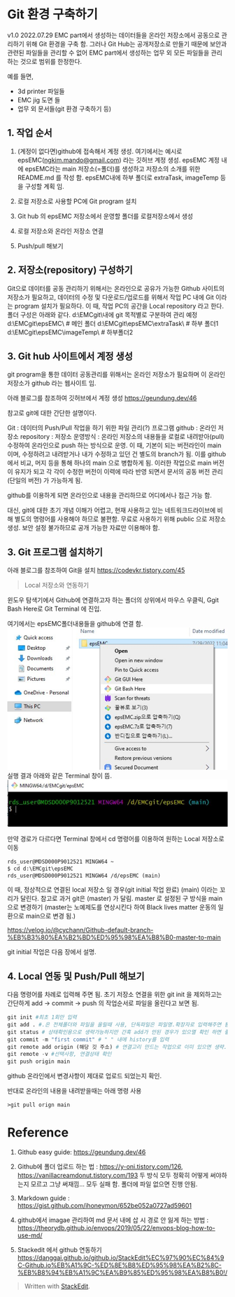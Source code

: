 ﻿# Git 환경 구축하기
v1.0 2022.07.29
EMC part에서 생성하는 데이터들을 온라인 저장소에서 공동으로 관리하기 위해 Git 환경을 구축 함.
그러나 Git Hub는 공개저장소로 만들기 때문에 보안과 관련된 파일들을 관리할 수 없어 EMC part에서 생성하는 업무 외 모든 파일들을 관리하는 것으로 범위를 한정한다.

예를 들면,
- 3d printer 파일들
- EMC jig 도면 들
- 업무 외 문서들(git 환경 구축하기 등)

## 1. 작업 순서

1. (계정이 없다면)github에 접속해서 계정 생성.
여기에서는 예시로 epsEMC(ngkim.mando@gmail.com) 라는 깃허브 계정 생성.
epsEMC 계정 내에 epsEMC라는 main 저장소(=폴더)를 생성하고 저장소의 소개를 위한 README.md 를 작성 함.
epsEMC내에 하부 폴더로 extraTask, imageTemp 등을 구성할 계획 임.

2. 로컬 저장소로 사용할 PC에 Git program 설치

3. Git hub 의 epsEMC 저장소에서 운영할 폴더를 로컬저장소에서 생성

4.  로컬 저장소와 온라인 저장소 연결

5.  Push/pull 해보기


## 2. 저장소(repository) 구성하기

Git으로 데이터를 공동 관리하기 위해서는 온라인으로 공유가 가능한 Github 사이트의 저장소가 필요하고, 데이터의 수정 및 다운로드/업로드를 위해서 작업 PC 내에 Git 이라는 program 설치가 필요하다.
이 때, 작업 PC의 공간을 Local repository 라고 한다.
폴더 구성은 아래와 같다.
 d:\EMCgit\내에 git 목적별로 구분하여 관리 예정
 d:\EMCgit\epsEMC\ 						# 메인 폴더
 d:\EMCgit\epsEMC\extraTask\		# 하부 폴더1
 d:\EMCgit\epsEMC\imageTemp\	# 하부폴더2




## 3. Git hub 사이트에서 계정 생성

git program을 통한 데이터 공동관리를 위해서는 온라인 저장소가 필요하며 이 온라인 저장소가 github 라는 웹사이트 임.

아래 블로그를 참조하여 깃허브에서 계정 생성
https://geundung.dev/46

참고로 git에 대한 간단한 설명이다.

Git :  데이터의 Push/Pull 작업을 하기 위한 파일 관리(?) 프로그램
github : 온라인 저장소
repository : 저장소
운영방식 : 온라인 저장소의 내용들을 로컬로 내려받아(pull) 수정하여 온라인으로 push 하는 방식으로 운영. 이 때,  기본이 되는 버전라인이 main 이며, 수정하려고 내려받거나 내가 수정하고 있던 건 별도의 branch가 됨. 이를 github 에서 비교, 머지  등을 통해 하나의 main 으로 병합하게 됨.
이러한 작업으로 main 버전이 유지가 되고 각 각이 수정한 버전이 이력에 따라 반영 되면서 문서의 공동 버전 관리(단일의 버전) 가 가능하게 됨.

github를 이용하게 되면 온라인으로 내용을 관리하므로 어디에서나 접근 가능 함.

대신, git에 대한 초기 개념 이해가 어렵고, 현재 사용하고 있는 네트워크드라이브에 비해 별도의 명령어를 사용해야 하므로 불편함.
무료로 사용하기 위해 public 으로 저장소 생성.
보안 설정 불가하므로 공개 가능한 자료만 이용해야 함.

## 3. Git 프로그램 설치하기

아래 블로그를 참조하여 Git을 설치
https://codevkr.tistory.com/45

> Local 저장소와 연동하기

윈도우 탐색기에서 Github에 연결하고자 하는 폴더의 상위에서 마우스 우클릭, 
Ggit Bash Here로 Git Terminal 에 진입.

여기에서는 epsEMC폴더내용들을 github에 연결 함.
![Figure1](https://github.com/epsEMC/epsEMC/blob/main/imageTemp/doc1_gitbash.JPG?raw=true)
실행 결과 아래와 같은 Terminal 창이 뜸.
![생성된 git bash terminal](https://github.com/epsEMC/epsEMC/blob/main/imageTemp/doc1_gitbashInit.JPG?raw=true)

만약 경로가 다르다면 Terminal 창에서 cd 명령어를 이용하여 원하는 Local 저장소로 이동
```
rds_user@MDSD000P9012521 MINGW64 ~
$ cd d:\EMCgit\epsEMC
rds_user@MDSD000P9012521 MINGW64 /d/epsEMC (main)
```
이 때, 정상적으로 연결된 local 저장소 일 경우(git initial 작업 완료) (main) 이라는 꼬리가 달린다. 참고로 과거 git은 (master) 가 달림.
master 로 설정된 구 방식을 main으로 변경하기
(master는 노예제도를 연상시킨다 하여 Black lives matter  운동의 일환으로 main으로 변경 됨.)

https://velog.io/@cychann/Github-default-branch-%EB%B3%80%EA%B2%BD%ED%95%98%EA%B8%B0-master-to-main


git initial 작업은 다음 장에서 설명.



## 4. Local 연동 및 Push/Pull 해보기

다음 명령어를 차례로 입력해 주면 됨.
초기 저장소 연결을 위한 git init 을 제외하고는
간단하게 add -> commit -> push 의 작업순서로 파일을 올린다고 보면 됨.

```python
git init #최초 1회만 입력
git add . #.은 전체폴더와 파일을 올릴때 사용, 단독파일은 파일명.확장자로 입력해주면 됨
git status # 상태확인용으로 생략가능하지만 간혹 add가 안된 경우가 있으멸 확인 하면 좋음
git commit -m "first commit" # " " 내에 history를 입력
git remote add origin (해당 깃 주소) # 연결고리 만드는 작업으로 이미 있으면 생략. 해당 깃 주소는 github 에서 code 를 선택하고 탭에서 ssh를 입력하면 사용가능한 경로가 나옴
git remote -v #선택사항, 연결상태 확인
git push origin main
```

github 온라인에서 변경사항이 제대로 업로드 되었는지 확인.

반대로 온라인의 내용을 내려받을때는 아래 명령 사용
```
>git pull orign main
```



# Reference
1. Github easy guide: https://geundung.dev/46

2. Github에 폴더 업로드 하는 법 : https://y-oni.tistory.com/126, https://vanillacreamdonut.tistory.com/193
두 방식 모두 정확히 어떻게 써야하는지 모르고 그냥 써재낌...
모두 실패 함.
폴더에 파일 없으면 진행 안됨. 

3. Markdown guide :  https://gist.github.com/ihoneymon/652be052a0727ad59601

4. github에서 imagae 관리하여 md 문서 내에 삽 시 경로 안 잃게 하는 방법 : https://theorydb.github.io/envops/2019/05/22/envops-blog-how-to-use-md/

 5. Stackedit 에서 github 연동하기
https://danggai.github.io/github.io/StackEdit%EC%97%90%EC%84%9C-Github.io%EB%A1%9C-%ED%8E%B8%ED%95%98%EA%B2%8C-%EB%B8%94%EB%A1%9C%EA%B9%85%ED%95%98%EA%B8%B0!/
 










> Written with [StackEdit](https://stackedit.io/).



